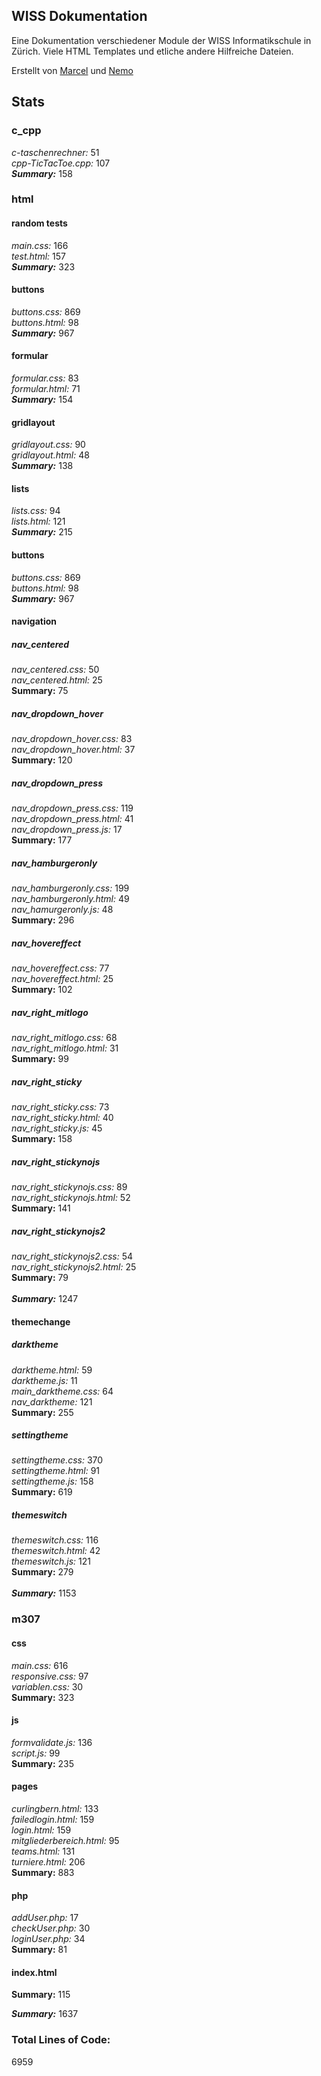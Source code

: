 ## WISS Dokumentation
Eine Dokumentation verschiedener Module der WISS Informatikschule in Zürich. Viele HTML Templates und etliche andere Hilfreiche Dateien.

Erstellt von [Marcel](https://github.com/thebauzz/ "thebauzz, Ersteller") und [Nemo](https://github.com/neeemoo/ "Neeemoo, Ersteller")

## Stats
### c_cpp
_c-taschenrechner:_ 51\
_cpp-TicTacToe.cpp:_ 107\
**_Summary:_** 158

### html
#### random tests
_main.css:_ 166\
_test.html:_ 157\
**_Summary:_** 323

#### buttons
_buttons.css:_ 869\
_buttons.html:_ 98\
**_Summary:_** 967

#### formular
_formular.css:_ 83\
_formular.html:_ 71\
**_Summary:_** 154

#### gridlayout
_gridlayout.css:_ 90\
_gridlayout.html:_ 48\
**_Summary:_** 138

#### lists
_lists.css:_ 94\
_lists.html:_ 121\
**_Summary:_** 215

#### buttons
_buttons.css:_ 869\
_buttons.html:_ 98\
**_Summary:_** 967

#### navigation
##### nav_centered
_nav_centered.css:_ 50\
_nav_centered.html:_ 25\
**Summary:** 75

##### nav_dropdown_hover
_nav_dropdown_hover.css:_ 83\
_nav_dropdown_hover.html:_ 37\
**Summary:** 120

##### nav_dropdown_press
_nav_dropdown_press.css:_ 119\
_nav_dropdown_press.html:_ 41\
_nav_dropdown_press.js:_ 17\
**Summary:** 177

##### nav_hamburgeronly
_nav_hamburgeronly.css:_ 199\
_nav_hamburgeronly.html:_ 49\
_nav_hamurgeronly.js:_ 48\
**Summary:** 296

##### nav_hovereffect
_nav_hovereffect.css:_ 77\
_nav_hovereffect.html:_ 25\
**Summary:** 102

##### nav_right_mitlogo
_nav_right_mitlogo.css:_ 68\
_nav_right_mitlogo.html:_ 31\
**Summary:** 99

##### nav_right_sticky
_nav_right_sticky.css:_ 73\
_nav_right_sticky.html:_ 40\
_nav_right_sticky.js:_ 45\
**Summary:** 158

##### nav_right_stickynojs
_nav_right_stickynojs.css:_ 89\
_nav_right_stickynojs.html:_ 52\
**Summary:** 141

##### nav_right_stickynojs2
_nav_right_stickynojs2.css:_ 54\
_nav_right_stickynojs2.html:_ 25\
**Summary:** 79\
\
**_Summary:_** 1247

#### themechange
##### darktheme
_darktheme.html:_ 59\
_darktheme.js:_ 11\
_main_darktheme.css:_ 64\
_nav_darktheme:_ 121\
**Summary:** 255

##### settingtheme
_settingtheme.css:_ 370\
_settingtheme.html:_ 91\
_settingtheme.js:_ 158\
**Summary:** 619

##### themeswitch
_themeswitch.css:_ 116\
_themeswitch.html:_ 42\
_themeswitch.js:_ 121\
**Summary:** 279\
\
**_Summary:_** 1153

### m307
#### css
_main.css:_ 616\
_responsive.css:_ 97\
_variablen.css:_ 30\
**Summary:** 323

#### js
_formvalidate.js:_ 136\
_script.js:_ 99\
**Summary:** 235

#### pages
_curlingbern.html:_ 133\
_failedlogin.html:_ 159\
_login.html:_ 159\
_mitgliederbereich.html:_ 95\
_teams.html:_ 131\
_turniere.html:_ 206\
**Summary:** 883

#### php
_addUser.php:_ 17\
_checkUser.php:_ 30\
_loginUser.php:_ 34\
**Summary:** 81

#### index.html
**Summary:** 115

**_Summary:_** 1637

### Total Lines of Code:
6959
